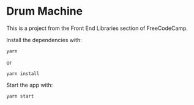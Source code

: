 # Drum Machine
This is a project from the Front End Libraries section of FreeCodeCamp.

Install the dependencies with:

```
yarn
```

or
```
yarn install
```

Start the app with:
```
yarn start
```